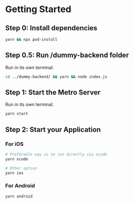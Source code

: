 # Getting Started

## Step 0: Install dependencies

```bash
yarn && npx pod-install
```

## Step 0.5: Run /dummy-backend folder

Run in its _own_ terminal.

```bash
cd ../dummy-backend/ && yarn && node index.js
```

## Step 1: Start the Metro Server

Run in its _own_ terminal.

```bash
yarn start
```

## Step 2: Start your Application



### For iOS

```bash
# Preferable way is to run directly via xcode
yarn xcode

# Other option
yarn ios
```

### For Android

```bash
yarn android
```
